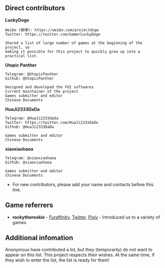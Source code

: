 ## Direct contributors

**LuckyDoge**

	Weibo (微博): https://weibo.com/projectdoge
	Twitter: https://twitter.com/GamerLuckyDoge

	Shared a list of large number of games at the beginning of the project, so
	making it possible for this project to quickly grow up into a practical list.

**Utopic Panther**

	Telegram: @UtopicPanther
	Github: @UtopicPanther

	Designed and developed the FGI softwares
	Current maintainer of the project
	Games submitter and editor
	Chinese Documents

**HuaJi2333DaDa**

	Telegram: @HuaJi2333dada
	Twitter: https://twitter.com/HuaJi2333dada
	Github: @HuaJi2333DaDa
	
	Games submitter and editor
	Chinese Documents

**xiaoxiaohaoa**

	Telegram: @xiaoxiaohaoa
	Github: @xiaoxiaohaoa
	
	Games submitter and editor
	Chinese Documents

* For new contributors, please add your name and contacts before this line.

## Game referrers

- **rockytherookie** - [Furaffinity](https://www.furaffinity.net/user/rockytherookie/), [Twitter](https://twitter.com/rockytherookie), [Pixiv](https://www.pixiv.net/users/17292937) - Introduced us to a variety of games

## Additional infomation

Anonymous have contributed a lot, but they (temporarily) do not want to appear on this list. This project respects their wishes. At the same time, if they wish to enter the list, the list is ready for them!
